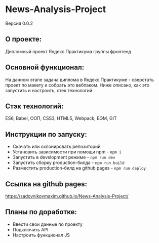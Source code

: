 # News-Analysis-Project
Версия 0.0.2

## О проекте:
Дипломный проект Яндекс.Практикума группы фронтенд

## Основной функционал: 
На данном этапе задача диплома в Яндекс.Практикуме - сверстать проект по макету и собрать это вебпаком. Ниже описано, как это запустить и настроить, стек технологий.

## Стэк технологий:
ES6, Babel, OOП, CSS3, HTML5, Webpack, БЭМ, GIT

## Инструкции по запуску:
- Скачать или склонировать репозиторий
- Установить зависимости при помощи npm - `npm i`
- Запустить в development режиме - `npm run dev`
- Запустить сборку production-билда - `npm run build`
- Разместить production-билд на github pages - `npm run deploy`

## Ссылка на github pages:
https://sadovnikovmaxim.github.io/News-Analysis-Project/

## Планы по доработке:
- Ввести свои данные по проекту
- Подключить API
- Настроить функционал JS